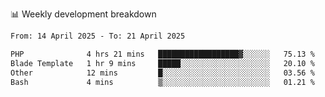 📊 Weekly development breakdown
<!--START_SECTION:waka-->

```txt
From: 14 April 2025 - To: 21 April 2025

PHP              4 hrs 21 mins   ██████████████████▓░░░░░░   75.13 %
Blade Template   1 hr 9 mins     █████░░░░░░░░░░░░░░░░░░░░   20.10 %
Other            12 mins         █░░░░░░░░░░░░░░░░░░░░░░░░   03.56 %
Bash             4 mins          ▒░░░░░░░░░░░░░░░░░░░░░░░░   01.21 %
```

<!--END_SECTION:waka-->
